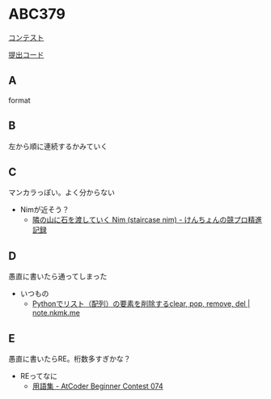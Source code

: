 # ABC379

[コンテスト](https://atcoder.jp/contests/abc379)

[提出コード](../submissions/abc379/)

## A

format

## B

左から順に連続するかみていく

## C

マンカラっぽい。よく分からない

- Nimが近そう？
  - [隣の山に石を渡していく Nim (staircase nim) - けんちょんの競プロ精進記録](https://drken1215.hatenablog.com/entry/2019/03/15/114200)

## D

愚直に書いたら通ってしまった


- いつもの
  - [Pythonでリスト（配列）の要素を削除するclear, pop, remove, del | note.nkmk.me](https://note.nkmk.me/python-list-clear-pop-remove-del/#pop)

## E

愚直に書いたらRE。桁数多すぎかな？

- REってなに
  - [用語集 - AtCoder Beginner Contest 074](https://atcoder.jp/contests/abc074/glossary?lang=ja)
